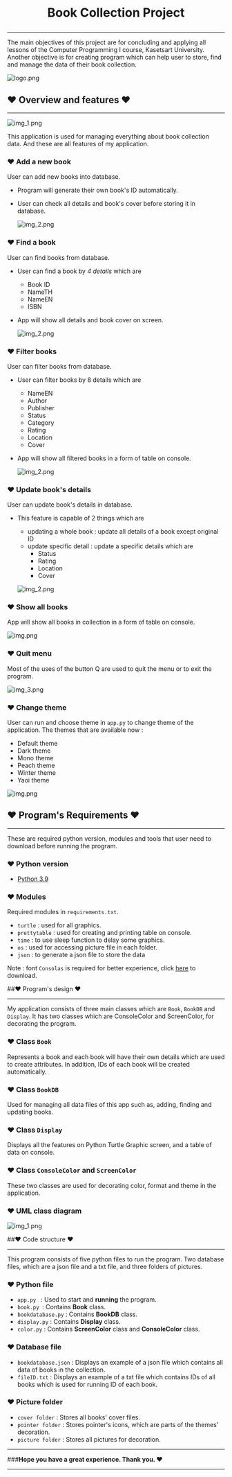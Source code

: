 
# <p align='center'> Book Collection Project </p>

---
The main objectives of this project are for concluding and applying
all lessons of the Computer Programming I course, Kasetsart University.
Another objective is for creating program which can help user to store, find 
and manage the data of their book collection.

![logo.png](md/logo_app.png)



## ♥ Overview and features ♥

---
![img_1.png](md/menu_page.png)

This application is used for managing everything about book collection data. 
And these are all features of my application.

### ♥ Add a new book
User can add new books into database.
* Program will generate their own book's ID automatically.
* User can check all details and book's cover before storing it in database.
     
    ![img_2.png](md/add_page.png)
     
### ♥ Find a book
User can find books from database.
* User can find a book by _4 details_ which are 
  * Book ID
  * NameTH
  * NameEN
  * ISBN
* App will show all details and book cover on screen.

    ![img_2.png](md/find_page.png)

### ♥ Filter books
User can filter books from database.
   * User can filter books by 8 details which are
      - NameEN
      - Author
      - Publisher
      - Status
      - Category
      - Rating
      - Location
      - Cover
   * App will show all filtered books in a form of table on console.
  
        ![img_2.png](md/filter_page.png)

### ♥ Update book's details
User can update book's details in database.
   * This feature is capable of 2 things which are
      - updating a whole book : update all details of a book except original ID
      - update specific detail : update a specific details which are
        - Status
        - Rating
        - Location
        - Cover

     ![img_2.png](md/update_page.png)

### ♥ Show all books
App will show all books in collection in a form of table on console.
  
![img.png](md/console_table.png)
  
### ♥ Quit menu
Most of the uses of the button Q are used to quit the menu or to exit the program.

![img_3.png](md/quit.png)

### ♥ Change theme
User can run and choose theme in `app.py` to change 
theme of the application. The themes that are available now :
* Default theme
* Dark theme
* Mono theme
* Peach theme
* Winter theme
* Yaoi theme
    
![img.png](md/all_theme.png)


## ♥ Program's Requirements ♥
***
These are required python version, modules and tools 
that user need to download before running the program.

### ♥ Python version
* [Python 3.9](https://www.python.org/downloads/)
### ♥ Modules
Required modules in `requirements.txt`.
* `turtle` : used for all graphics.
* `prettytable` : used for creating and printing table on console.
* `time` : to use sleep function to delay some graphics.
* `os` : used for accessing picture file in each folder.
* `json` : to generate a json file to store the data

Note : font `Consolas` is required for better experience, 
click [here](https://github.com/tsenart/sight/raw/master/fonts/Consolas.ttf) to download.

##♥ Program's design ♥
***
My application consists of three main classes which are 
`Book`, `BookDB` and `Display`. It has two classes which are 
ConsoleColor and ScreenColor, for decorating the program.

### ♥ Class `Book` 
Represents a book and each book will have
their own details which are used to create attributes.
In addition, IDs of each book will be created automatically.
### ♥ Class `BookDB`
Used for managing all data files of this app
such as, adding, finding and updating books.
### ♥ Class `Display`
Displays all the features on Python Turtle Graphic screen, and a table of data on console. 
### ♥ Class `ConsoleColor` and `ScreenColor`
These two classes are used for decorating color, format and theme in the application.

### ♥ UML class diagram 
![img_1.png](book_collection_diagram.png)


##♥ Code structure ♥
***
This program consists of five python files to run the program. 
Two database files, which are a json file and a txt file, 
and three folders of pictures.  
### ♥ Python file
* `app.py ` : Used to start and **running** the program.
* `book.py `: Contains **Book** class.
* `bookdatabase.py` : Contains **BookDB** class.
* `display.py` : Contains **Display** class.
* `color.py` : Contains **ScreenColor** class and **ConsoleColor** class.
### ♥ Database file
* `bookdatabase.json` : Displays an example of a json file which contains all 
  data of books in the collection.
* `fileID.txt` : Displays an example of a txt file which contains IDs of 
  all books which is used for running ID of each book.
### ♥ Picture folder
* `cover folder` : Stores all books' cover files.
* `pointer folder` : Stores pointer's icons, which are parts of the themes' decoration.
* `picture folder` : Stores all pictures for decoration.

---
 ###**Hope you have a great experience. Thank you. ♥**

---   
